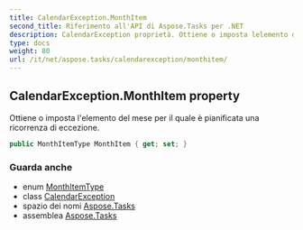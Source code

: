 ```yaml
---
title: CalendarException.MonthItem
second_title: Riferimento all'API di Aspose.Tasks per .NET
description: CalendarException proprietà. Ottiene o imposta lelemento del mese per il quale è pianificata una ricorrenza di eccezione.
type: docs
weight: 80
url: /it/net/aspose.tasks/calendarexception/monthitem/
---
```

## CalendarException.MonthItem property

Ottiene o imposta l'elemento del mese per il quale è pianificata una ricorrenza di eccezione.

```csharp
public MonthItemType MonthItem { get; set; }
```

### Guarda anche

* enum [MonthItemType](../../monthitemtype/)
* class [CalendarException](../)
* spazio dei nomi [Aspose.Tasks](../../calendarexception/)
* assemblea [Aspose.Tasks](../../../)



